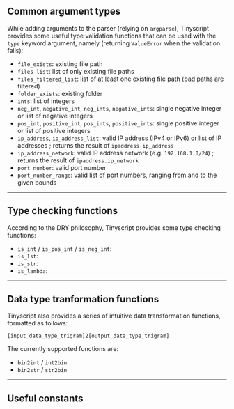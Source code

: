 ## Common argument types

While adding arguments to the parser (relying on `argparse`), Tinyscript provides some useful type validation functions that can be used with the `type` keyword argument, namely (returning `ValueError` when the validation fails):

- `file_exists`: existing file path
- `files_list`: list of only existing file paths
- `files_filtered_list`: list of at least one existing file path (bad paths are filtered)
- `folder_exists`: existing folder
- `ints`: list of integers
- `neg_int`, `negative_int`, `neg_ints`, `negative_ints`: single negative integer or list of negative integers
- `pos_int`, `positive_int`, `pos_ints`, `positive_ints`: single positive integer or list of positive integers
- `ip_address`, `ip_address_list`: valid IP address (IPv4 or IPv6) or list of IP addresses ; returns the result of `ipaddress.ip_address`
- `ip_address_network`: valid IP address network (e.g. `192.168.1.0/24`) ; returns the result of `ipaddress.ip_network`
- `port_number`: valid port number
- `port_number_range`: valid list of port numbers, ranging from and to the given bounds

-----

## Type checking functions

According to the DRY philosophy, Tinyscript provides some type checking functions:

- `is_int` / `is_pos_int` / `is_neg_int`: 
- `is_lst`: 
- `is_str`: 
- `is_lambda`: 

-----

## Data type tranformation functions

Tinyscript also provides a series of intuitive data transformation functions, formatted as follows:

```
[input_data_type_trigram]2[output_data_type_trigram]
```

The currently supported functions are:

- `bin2int` / `int2bin`
- `bin2str` / `str2bin`
-----

## Useful constants


